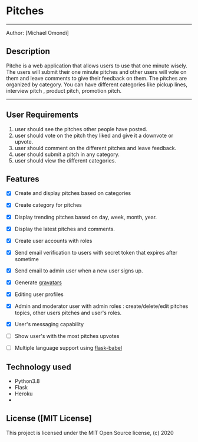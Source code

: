 Pitches
===================

- - - -
Author: [Michael Omondi]
## Description
Pitche is a web application that allows users to use that one minute wisely. The users will submit their one minute pitches and other users will vote on them and leave comments to give their feedback on them.
The pitches are organized by category. You can have different categories like pickup lines, interview pitch , product pitch, promotion pitch.

------------------------------------------------------------------------

## User Requirements

1. user should see the pitches other people have posted.
2. user should vote on the pitch they liked and give it a downvote or upvote.
3. user should comment on the different pitches and leave feedback.
4. user should submit a pitch in any category.
5. user should view the different categories.

## Features

+ [x] Create and display pitches based on categories
+ [x] Create category for pitches
+ [x] Display trending pitches based on day, week, month, year.
+ [x] Display the latest pitches and comments.
+ [x] Create user accounts with roles 
+ [x] Send email verification to users with secret token that expires after sometime
+ [x] Send email to admin user when a new user signs up.
+ [x] Generate [gravatars](https://en.gravatar.com/site/implement/images/python/)
+ [x] Editing user profiles
+ [x] Admin and moderator user with admin roles : create/delete/edit pitches topics, other users pitches and user's roles.
+ [x] User's messaging capability
+ [ ] Show user's with the most pitches upvotes
+ [ ] Multiple language support using [flask-babel](https://pythonhosted.org/Flask-Babel/)



## Technology used

* Python3.8
* Flask
* Heroku
* 


## License ([MIT License]

This project is licensed under the MIT Open Source license, (c) 2020